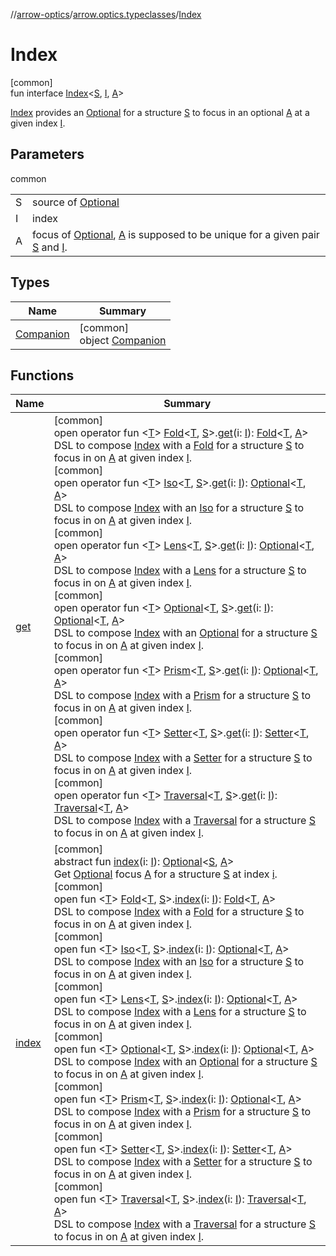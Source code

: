 //[arrow-optics](../../../index.md)/[arrow.optics.typeclasses](../index.md)/[Index](index.md)

# Index

[common]\
fun interface [Index](index.md)&lt;[S](index.md), [I](index.md), [A](index.md)&gt;

[Index](index.md) provides an [Optional](../../arrow.optics/index.md#-1955528147%2FClasslikes%2F-617900156) for a structure [S](index.md) to focus in an optional [A](index.md) at a given index [I](index.md).

## Parameters

common

| | |
|---|---|
| S | source of [Optional](../../arrow.optics/index.md#-1955528147%2FClasslikes%2F-617900156) |
| I | index |
| A | focus of [Optional](../../arrow.optics/index.md#-1955528147%2FClasslikes%2F-617900156), [A](index.md) is supposed to be unique for a given pair [S](index.md) and [I](index.md). |

## Types

| Name | Summary |
|---|---|
| [Companion](-companion/index.md) | [common]<br>object [Companion](-companion/index.md) |

## Functions

| Name | Summary |
|---|---|
| [get](get.md) | [common]<br>open operator fun &lt;[T](get.md)&gt; [Fold](../../arrow.optics/-fold/index.md)&lt;[T](get.md), [S](index.md)&gt;.[get](get.md)(i: [I](index.md)): [Fold](../../arrow.optics/-fold/index.md)&lt;[T](get.md), [A](index.md)&gt;<br>DSL to compose [Index](index.md) with a [Fold](../../arrow.optics/-fold/index.md) for a structure [S](index.md) to focus in on [A](index.md) at given index [I](index.md).<br>[common]<br>open operator fun &lt;[T](get.md)&gt; [Iso](../../arrow.optics/index.md#1786632304%2FClasslikes%2F-617900156)&lt;[T](get.md), [S](index.md)&gt;.[get](get.md)(i: [I](index.md)): [Optional](../../arrow.optics/index.md#-1955528147%2FClasslikes%2F-617900156)&lt;[T](get.md), [A](index.md)&gt;<br>DSL to compose [Index](index.md) with an [Iso](../../arrow.optics/index.md#1786632304%2FClasslikes%2F-617900156) for a structure [S](index.md) to focus in on [A](index.md) at given index [I](index.md).<br>[common]<br>open operator fun &lt;[T](get.md)&gt; [Lens](../../arrow.optics/index.md#-141055921%2FClasslikes%2F-617900156)&lt;[T](get.md), [S](index.md)&gt;.[get](get.md)(i: [I](index.md)): [Optional](../../arrow.optics/index.md#-1955528147%2FClasslikes%2F-617900156)&lt;[T](get.md), [A](index.md)&gt;<br>DSL to compose [Index](index.md) with a [Lens](../../arrow.optics/index.md#-141055921%2FClasslikes%2F-617900156) for a structure [S](index.md) to focus in on [A](index.md) at given index [I](index.md).<br>[common]<br>open operator fun &lt;[T](get.md)&gt; [Optional](../../arrow.optics/index.md#-1955528147%2FClasslikes%2F-617900156)&lt;[T](get.md), [S](index.md)&gt;.[get](get.md)(i: [I](index.md)): [Optional](../../arrow.optics/index.md#-1955528147%2FClasslikes%2F-617900156)&lt;[T](get.md), [A](index.md)&gt;<br>DSL to compose [Index](index.md) with an [Optional](../../arrow.optics/index.md#-1955528147%2FClasslikes%2F-617900156) for a structure [S](index.md) to focus in on [A](index.md) at given index [I](index.md).<br>[common]<br>open operator fun &lt;[T](get.md)&gt; [Prism](../../arrow.optics/index.md#1394331700%2FClasslikes%2F-617900156)&lt;[T](get.md), [S](index.md)&gt;.[get](get.md)(i: [I](index.md)): [Optional](../../arrow.optics/index.md#-1955528147%2FClasslikes%2F-617900156)&lt;[T](get.md), [A](index.md)&gt;<br>DSL to compose [Index](index.md) with a [Prism](../../arrow.optics/index.md#1394331700%2FClasslikes%2F-617900156) for a structure [S](index.md) to focus in on [A](index.md) at given index [I](index.md).<br>[common]<br>open operator fun &lt;[T](get.md)&gt; [Setter](../../arrow.optics/index.md#744232174%2FClasslikes%2F-617900156)&lt;[T](get.md), [S](index.md)&gt;.[get](get.md)(i: [I](index.md)): [Setter](../../arrow.optics/index.md#744232174%2FClasslikes%2F-617900156)&lt;[T](get.md), [A](index.md)&gt;<br>DSL to compose [Index](index.md) with a [Setter](../../arrow.optics/index.md#744232174%2FClasslikes%2F-617900156) for a structure [S](index.md) to focus in on [A](index.md) at given index [I](index.md).<br>[common]<br>open operator fun &lt;[T](get.md)&gt; [Traversal](../../arrow.optics/index.md#153853783%2FClasslikes%2F-617900156)&lt;[T](get.md), [S](index.md)&gt;.[get](get.md)(i: [I](index.md)): [Traversal](../../arrow.optics/index.md#153853783%2FClasslikes%2F-617900156)&lt;[T](get.md), [A](index.md)&gt;<br>DSL to compose [Index](index.md) with a [Traversal](../../arrow.optics/index.md#153853783%2FClasslikes%2F-617900156) for a structure [S](index.md) to focus in on [A](index.md) at given index [I](index.md). |
| [index](--index--.md) | [common]<br>abstract fun [index](--index--.md)(i: [I](index.md)): [Optional](../../arrow.optics/index.md#-1955528147%2FClasslikes%2F-617900156)&lt;[S](index.md), [A](index.md)&gt;<br>Get [Optional](../../arrow.optics/index.md#-1955528147%2FClasslikes%2F-617900156) focus [A](index.md) for a structure [S](index.md) at index [i](--index--.md).<br>[common]<br>open fun &lt;[T](--index--.md)&gt; [Fold](../../arrow.optics/-fold/index.md)&lt;[T](--index--.md), [S](index.md)&gt;.[index](--index--.md)(i: [I](index.md)): [Fold](../../arrow.optics/-fold/index.md)&lt;[T](--index--.md), [A](index.md)&gt;<br>DSL to compose [Index](index.md) with a [Fold](../../arrow.optics/-fold/index.md) for a structure [S](index.md) to focus in on [A](index.md) at given index [I](index.md).<br>[common]<br>open fun &lt;[T](--index--.md)&gt; [Iso](../../arrow.optics/index.md#1786632304%2FClasslikes%2F-617900156)&lt;[T](--index--.md), [S](index.md)&gt;.[index](--index--.md)(i: [I](index.md)): [Optional](../../arrow.optics/index.md#-1955528147%2FClasslikes%2F-617900156)&lt;[T](--index--.md), [A](index.md)&gt;<br>DSL to compose [Index](index.md) with an [Iso](../../arrow.optics/index.md#1786632304%2FClasslikes%2F-617900156) for a structure [S](index.md) to focus in on [A](index.md) at given index [I](index.md).<br>[common]<br>open fun &lt;[T](--index--.md)&gt; [Lens](../../arrow.optics/index.md#-141055921%2FClasslikes%2F-617900156)&lt;[T](--index--.md), [S](index.md)&gt;.[index](--index--.md)(i: [I](index.md)): [Optional](../../arrow.optics/index.md#-1955528147%2FClasslikes%2F-617900156)&lt;[T](--index--.md), [A](index.md)&gt;<br>DSL to compose [Index](index.md) with a [Lens](../../arrow.optics/index.md#-141055921%2FClasslikes%2F-617900156) for a structure [S](index.md) to focus in on [A](index.md) at given index [I](index.md).<br>[common]<br>open fun &lt;[T](--index--.md)&gt; [Optional](../../arrow.optics/index.md#-1955528147%2FClasslikes%2F-617900156)&lt;[T](--index--.md), [S](index.md)&gt;.[index](--index--.md)(i: [I](index.md)): [Optional](../../arrow.optics/index.md#-1955528147%2FClasslikes%2F-617900156)&lt;[T](--index--.md), [A](index.md)&gt;<br>DSL to compose [Index](index.md) with an [Optional](../../arrow.optics/index.md#-1955528147%2FClasslikes%2F-617900156) for a structure [S](index.md) to focus in on [A](index.md) at given index [I](index.md).<br>[common]<br>open fun &lt;[T](--index--.md)&gt; [Prism](../../arrow.optics/index.md#1394331700%2FClasslikes%2F-617900156)&lt;[T](--index--.md), [S](index.md)&gt;.[index](--index--.md)(i: [I](index.md)): [Optional](../../arrow.optics/index.md#-1955528147%2FClasslikes%2F-617900156)&lt;[T](--index--.md), [A](index.md)&gt;<br>DSL to compose [Index](index.md) with a [Prism](../../arrow.optics/index.md#1394331700%2FClasslikes%2F-617900156) for a structure [S](index.md) to focus in on [A](index.md) at given index [I](index.md).<br>[common]<br>open fun &lt;[T](--index--.md)&gt; [Setter](../../arrow.optics/index.md#744232174%2FClasslikes%2F-617900156)&lt;[T](--index--.md), [S](index.md)&gt;.[index](--index--.md)(i: [I](index.md)): [Setter](../../arrow.optics/index.md#744232174%2FClasslikes%2F-617900156)&lt;[T](--index--.md), [A](index.md)&gt;<br>DSL to compose [Index](index.md) with a [Setter](../../arrow.optics/index.md#744232174%2FClasslikes%2F-617900156) for a structure [S](index.md) to focus in on [A](index.md) at given index [I](index.md).<br>[common]<br>open fun &lt;[T](--index--.md)&gt; [Traversal](../../arrow.optics/index.md#153853783%2FClasslikes%2F-617900156)&lt;[T](--index--.md), [S](index.md)&gt;.[index](--index--.md)(i: [I](index.md)): [Traversal](../../arrow.optics/index.md#153853783%2FClasslikes%2F-617900156)&lt;[T](--index--.md), [A](index.md)&gt;<br>DSL to compose [Index](index.md) with a [Traversal](../../arrow.optics/index.md#153853783%2FClasslikes%2F-617900156) for a structure [S](index.md) to focus in on [A](index.md) at given index [I](index.md). |
